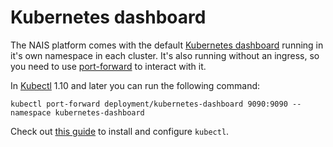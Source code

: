 # Kubernetes dashboard

The NAIS platform comes with the default [Kubernetes dashboard](https://github.com/kubernetes/dashboard) running in it's own namespace in each cluster. It's also running without an ingress, so you need to use [port-forward](https://kubernetes.io/docs/tasks/access-application-cluster/port-forward-access-application-cluster/) to interact with it.

In [Kubectl](https://kubernetes.io/docs/reference/kubectl/kubectl/) 1.10 and later you can run the following command:

```text
kubectl port-forward deployment/kubernetes-dashboard 9090:9090 --namespace kubernetes-dashboard
```

Check out [this guide](../getting-started/install-tools.md#install-kubectl) to install and configure `kubectl`.

